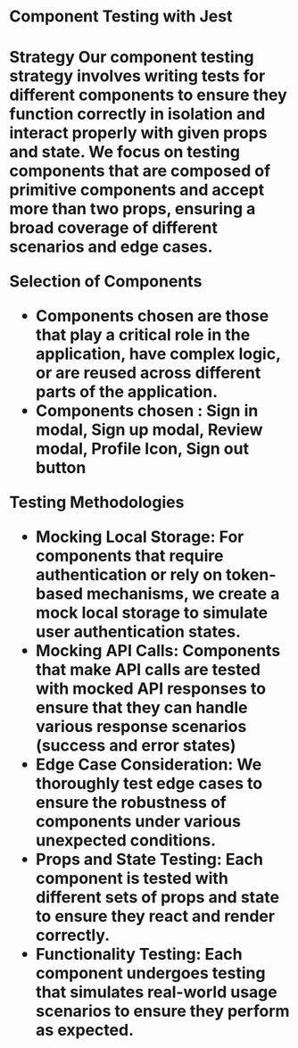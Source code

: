 <h1>Component Testing with Jest<h1>

**Strategy**
Our component testing strategy involves writing tests for different components to ensure they function correctly in isolation and interact properly with given props and state. We focus on testing components that are composed of primitive components and accept more than two props, ensuring a broad coverage of different scenarios and edge cases.

**Selection of Components**
- Components chosen are those that play a critical role in the application, have complex logic, or are reused across different parts of the application.
- Components chosen : Sign in modal, Sign up modal, Review modal, Profile Icon, Sign out button

**Testing Methodologies**
- Mocking Local Storage: For components that require authentication or rely on token-based mechanisms, we create a mock local storage to simulate user authentication states.
- Mocking API Calls: Components that make API calls are tested with mocked API responses to ensure that they can handle various response scenarios (success and error states)
- Edge Case Consideration: We thoroughly test edge cases to ensure the robustness of components under various unexpected conditions.
- Props and State Testing: Each component is tested with different sets of props and state to ensure they react and render correctly.
- Functionality Testing: Each component undergoes testing that simulates real-world usage scenarios to ensure they perform as expected.
